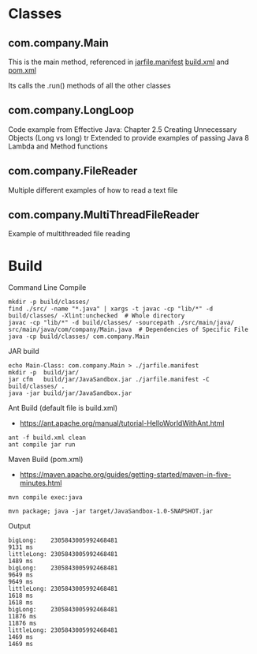 
# Classes

## com.company.Main

This is the main method, referenced in [jarfile.manifest]() [build.xml]() and [pom.xml]()

Its calls the .run() methods of all the other classes

## com.company.LongLoop

Code example from Effective Java: Chapter 2.5 Creating Unnecessary Objects (Long vs long)
tr
Extended to provide examples of passing Java 8 Lambda and Method functions

## com.company.FileReader

Multiple different examples of how to read a text file

## com.company.MultiThreadFileReader

Example of multithreaded file reading

# Build

Command Line Compile
```
mkdir -p build/classes/
find ./src/ -name "*.java" | xargs -t javac -cp "lib/*" -d build/classes/ -Xlint:unchecked  # Whole directory
javac -cp "lib/*" -d build/classes/ -sourcepath ./src/main/java/ src/main/java/com/company/Main.java  # Dependencies of Specific File
java -cp build/classes/ com.company.Main
```


JAR build
```
echo Main-Class: com.company.Main > ./jarfile.manifest
mkdir -p  build/jar/
jar cfm   build/jar/JavaSandbox.jar ./jarfile.manifest -C build/classes/ .
java -jar build/jar/JavaSandbox.jar
```


Ant Build (default file is build.xml)
- https://ant.apache.org/manual/tutorial-HelloWorldWithAnt.html
```
ant -f build.xml clean
ant compile jar run
```


Maven Build (pom.xml)
- https://maven.apache.org/guides/getting-started/maven-in-five-minutes.html
```
mvn compile exec:java

mvn package; java -jar target/JavaSandbox-1.0-SNAPSHOT.jar
```


Output
```
bigLong:    2305843005992468481
9131 ms
littleLong: 2305843005992468481
1489 ms
bigLong:    2305843005992468481
9649 ms
9649 ms
littleLong: 2305843005992468481
1618 ms
1618 ms
bigLong:    2305843005992468481
11876 ms
11876 ms
littleLong: 2305843005992468481
1469 ms
1469 ms
```
